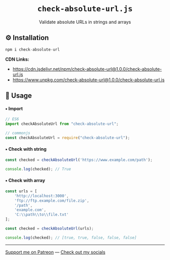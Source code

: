 <h1 align="center"><code>check-absolute-url.js</code></h1>

<p align="center">Validate absolute URLs in strings and arrays</p>

## ⚙️ Installation

```js
npm i check-absolute-url
```

**CDN Links:**
- https://cdn.jsdelivr.net/npm/check-absolute-url@1.0.0/check-absolute-url.js
- https://www.unpkg.com/check-absolute-url@1.0.0/check-absolute-url.js

## 📖 Usage

#### ▪ Import

```js
// ES6
import checkAbsoluteUrl from "check-absolute-url";

// commonjs
const checkAbsoluteUrl = require("check-absolute-url");
```

#### ▪ Check with string

```js
const checked = checkAbsoluteUrl('https://www.example.com/path');

console.log(checked); // True
```

#### ▪ Check with array

```js
const urls = [
    'http://localhost:3000',
    'ftp://ftp.example.com/file.zip',
    '/path',
    'example.com',
    'C:\\path\\to\\file.txt'
];

const checked = checkAbsoluteUrl(urls);

console.log(checked); // [true, true, false, false, false]
```

---

[Support me on Patreon](https://www.patreon.com/axorax) — 
[Check out my socials](https://github.com/axorax/socials)